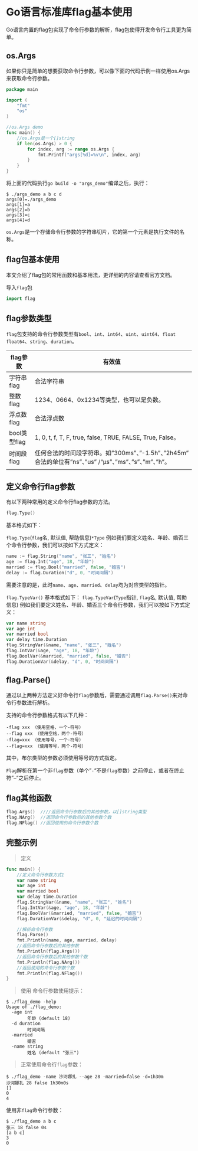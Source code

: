 # Go语言标准库flag基本使用

Go语言内置的flag包实现了命令行参数的解析，flag包使得开发命令行工具更为简单。

## os.Args
如果你只是简单的想要获取命令行参数，可以像下面的代码示例一样使用os.Args来获取命令行参数。
```go
package main

import (
	"fmt"
	"os"
)

//os.Args demo
func main() {
	//os.Args是一个[]string
	if len(os.Args) > 0 {
		for index, arg := range os.Args {
			fmt.Printf("args[%d]=%v\n", index, arg)
		}
	}
}
```
将上面的代码执行`go build -o "args_demo"`编译之后，执行：
```linux
$ ./args_demo a b c d
args[0]=./args_demo
args[1]=a
args[2]=b
args[3]=c
args[4]=d
```
`os.Args`是一个存储命令行参数的字符串切片，它的第一个元素是执行文件的名称。

## flag包基本使用
本文介绍了flag包的常用函数和基本用法，更详细的内容请查看官方文档。

导入`flag`包
```go 
import flag
```
## flag参数类型
`flag`包支持的命令行参数类型有`bool`、`int`、`int64`、`uint`、`uint64`、`float` `float64`、`string`、`duration`。

|flag参数|有效值|
|-|-|
|字符串flag|合法字符串|
|整数flag|1234、0664、0x1234等类型，也可以是负数。|
|浮点数flag|合法浮点数|
|bool类型flag|1, 0, t, f, T, F, true, false, TRUE, FALSE, True, False。|
|时间段flag|任何合法的时间段字符串。如”300ms”、”-1.5h”、”2h45m” 合法的单位有”ns”、”us” /“µs”、”ms”、”s”、”m”、”h”。|
||

## 定义命令行flag参数
有以下两种常用的定义命令行flag参数的方法。
```go
flag.Type()
```
基本格式如下：

`flag.Type`(`flag`名, 默认值, 帮助信息)`*Type` 例如我们要定义姓名、年龄、婚否三个命令行参数，我们可以按如下方式定义：
```go
name := flag.String("name", "张三", "姓名")
age := flag.Int("age", 18, "年龄")
married := flag.Bool("married", false, "婚否")
delay := flag.Duration("d", 0, "时间间隔")
```
需要注意的是，此时`name`、`age`、`married`、`delay`均为对应类型的指针。

`flag.TypeVar()`
基本格式如下： `flag.TypeVar`(`Type`指针, `flag`名, 默认值, 帮助信息) 例如我们要定义姓名、年龄、婚否三个命令行参数，我们可以按如下方式定义：
```go
var name string
var age int
var married bool
var delay time.Duration
flag.StringVar(&name, "name", "张三", "姓名")
flag.IntVar(&age, "age", 18, "年龄")
flag.BoolVar(&married, "married", false, "婚否")
flag.DurationVar(&delay, "d", 0, "时间间隔")
```
## flag.Parse()
通过以上两种方法定义好命令行`flag`参数后，需要通过调用`flag.Parse()`来对命令行参数进行解析。

支持的命令行参数格式有以下几种：
```linux
-flag xxx （使用空格，一个-符号）
--flag xxx （使用空格，两个-符号）
-flag=xxx （使用等号，一个-符号）
--flag=xxx （使用等号，两个-符号）
```
其中，布尔类型的参数必须使用等号的方式指定。

`Flag`解析在第一个非`flag`参数（单个”`-`“不是`flag`参数）之前停止，或者在终止符”`–`“之后停止。

## flag其他函数
```go
flag.Args()  ////返回命令行参数后的其他参数，以[]string类型
flag.NArg()  //返回命令行参数后的其他参数个数
flag.NFlag() //返回使用的命令行参数个数
```
## 完整示例
> 定义
```go
func main() {
	//定义命令行参数方式1
	var name string
	var age int
	var married bool
	var delay time.Duration
	flag.StringVar(&name, "name", "张三", "姓名")
	flag.IntVar(&age, "age", 18, "年龄")
	flag.BoolVar(&married, "married", false, "婚否")
	flag.DurationVar(&delay, "d", 0, "延迟的时间间隔")

	//解析命令行参数
	flag.Parse()
	fmt.Println(name, age, married, delay)
	//返回命令行参数后的其他参数
	fmt.Println(flag.Args())
	//返回命令行参数后的其他参数个数
	fmt.Println(flag.NArg())
	//返回使用的命令行参数个数
	fmt.Println(flag.NFlag())
}
```
> 使用
命令行参数使用提示：
```linux
$ ./flag_demo -help
Usage of ./flag_demo:
  -age int
        年龄 (default 18)
  -d duration
        时间间隔
  -married
        婚否
  -name string
        姓名 (default "张三")
```
> 正常使用命令行`flag`参数：
```linux
$ ./flag_demo -name 沙河娜扎 --age 28 -married=false -d=1h30m
沙河娜扎 28 false 1h30m0s
[]
0
4
```
使用非`flag`命令行参数：
```linux
$ ./flag_demo a b c
张三 18 false 0s
[a b c]
3
0
```